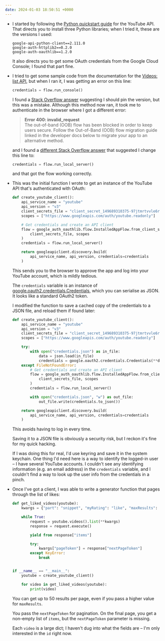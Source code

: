 ```yaml
---
date: 2024-01-03 18:50:51 +0000
---
```

*   I started by following the [Python quickstart guide][quickstart] for the YouTube API.
    That directs you to install three Python libraries; when I tried it, these are the versions I used:

    ```
    google-api-python-client==2.111.0
    google-auth-httplib2==0.2.0
    google-auth-oauthlib==1.2.0
    ```
    
    It also directs you to get some OAuth credentials from the Google Cloud Console; I found that part fine.

*   I tried to get some sample code from the documentation for the [Videos: list API][list_api], but when I ran it, I was getting an error on this line:

    ```python
    credentials = flow.run_console()
    ```
    
    I found a [Stack Overflow answer][pins] suggesting I should pin the version, but this was a mistake.
    Although this method now ran, it took me to authenticate in the browser where I got a different error:
    
    > **Error 400: invalid_request** <br/>
    > The out-of-band (OOB) flow has been blocked in order to keep users secure. Follow the Out-of-Band (OOB) flow migration guide linked in the developer docs below to migrate your app to an alternative method.

    and I found a [different Stack Overflow answer][server] that suggested I change this line to:
    
    ```python
    credentials = flow.run_local_server()
    ```
    
    and that got the flow working correctly.

*   This was the initial function I wrote to get an instance of the YouTube API that's authenticated with OAuth:

    ```python
    def create_youtube_client():
        api_service_name = "youtube"
        api_version = "v3"
        client_secrets_file = "client_secret_149689310375-97jtmrtvvle6rm2u4iarcsoduhffhlqv.apps.googleusercontent.com.json"
        scopes = ["https://www.googleapis.com/auth/youtube.readonly"]

        # Get credentials and create an API client
        flow = google_auth_oauthlib.flow.InstalledAppFlow.from_client_secrets_file(
            client_secrets_file, scopes
        )
        credentials = flow.run_local_server()

        return googleapiclient.discovery.build(
            api_service_name, api_version, credentials=credentials
        )
    ```
    
    This sends you to the browser to approve the app and log into your YouTube account, which is mildly tedious.
    
    The `credentials` variable is an instance of [google.oauth2.credentials.Credentials], which you can serialise as JSON.
    It looks like a standard OAuth2 token.

    I modified the function to save a cached copy of the credentials to a JSON file, and reload them if found later:
    
    ```python
    def create_youtube_client():
        api_service_name = "youtube"
        api_version = "v3"
        client_secrets_file = "client_secret_149689310375-97jtmrtvvle6rm2u4iarcsoduhffhlqv.apps.googleusercontent.com.json"
        scopes = ["https://www.googleapis.com/auth/youtube.readonly"]

        try:
            with open("credentials.json") as in_file:
                data = json.load(in_file)
                credentials = google.oauth2.credentials.Credentials(**data)
        except FileNotFoundError:
            # Get credentials and create an API client
            flow = google_auth_oauthlib.flow.InstalledAppFlow.from_client_secrets_file(
                client_secrets_file, scopes
            )
            credentials = flow.run_local_server()

            with open("credentials.json", "w") as out_file:
                out_file.write(credentials.to_json())

        return googleapiclient.discovery.build(
            api_service_name, api_version, credentials=credentials
        )
    ```
    
    This avoids having to log in every time.
    
    Saving it to a JSON file is obviously a security risk, but I reckon it's fine for my quick hacking.
    
    If I was doing this for real, I'd use keyring and save it in the system keychain.
    One thing I'd need here is a way to identify the logged-in user – I have several YouTube accounts.
    I couldn't see any identifying information (e.g. an email address) in the `credentials` variable, and I couldn't find a way to look up the user info from the credentials in a pinch.

*   Once I've got a client, I was able to write a generator function that pages through the list of likes:

    ```python
    def get_liked_videos(youtube):
        kwargs = {"part": "snippet", "myRating": "like", "maxResults": 50}

        while True:
            request = youtube.videos().list(**kwargs)
            response = request.execute()

            yield from response["items"]

            try:
                kwargs["pageToken"] = response["nextPageToken"]
            except KeyError:
                break


    if __name__ == "__main__":
        youtube = create_youtube_client()

        for video in get_liked_videos(youtube):
            print(video)
    ```
    
    You can get up to 50 results per page, even if you pass a higher value for `maxResults`.
    
    You pass the `nextPageToken` for pagination.
    On the final page, you get a non-empty list of `items`, but the `nextPageToken` parameter is missing.
    
    Each `video` is a large dict; I haven't dug into what the fields are – I'm only interested in the `id` right now.

[list_api]: https://developers.google.com/youtube/v3/docs/videos/list
[quickstart]: https://developers.google.com/youtube/v3/quickstart/python
[pins]: https://stackoverflow.com/a/75829631/1558022
[server]: https://stackoverflow.com/a/74834470/1558022
[google.oauth2.credentials.Credentials]: https://google-auth.readthedocs.io/en/stable/reference/google.oauth2.credentials.html
